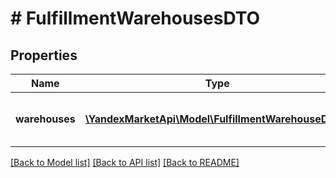 # # FulfillmentWarehousesDTO

## Properties

Name | Type | Description | Notes
------------ | ------------- | ------------- | -------------
**warehouses** | [**\YandexMarketApi\Model\FulfillmentWarehouseDTO[]**](FulfillmentWarehouseDTO.md) | Список складов Маркета (FBY). | [optional]

[[Back to Model list]](../../README.md#models) [[Back to API list]](../../README.md#endpoints) [[Back to README]](../../README.md)

